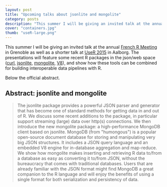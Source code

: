 ```yaml
---
layout: post
title: "Upcoming talks about jsonlite and mongolite"
category: posts
description: "This summer I will be giving an invited talk at the annual French R Meeting in Grenoble as well as a shorter talk at UseR 2015 in Aalborg. The presentations will feature some recent R packages in the json/web space (curl, jsonlite, mongolite, V8), and show how these tools can be combined for building interoperable data pipelines with R."
cover: "containers.jpg"
thumb: "useR-large.png"
---
```


This summer I will be giving an invited talk at the annual [French R Meeting](http://r2015-grenoble.sciencesconf.org/resource/page/id/1) in Grenoble as well as a shorter talk at [UseR 2015](http://user2015.math.aau.dk/) in Aalborg. The presentations will feature some recent R packages in the json/web space ([curl](http://cran.r-project.org/web/packages/curl/index.html), [jsonlite](http://cran.r-project.org/web/packages/jsonlite/index.html), [mongolite](http://cran.r-project.org/web/packages/mongolite/index.html), [V8](http://cran.r-project.org/web/packages/V8/index.html)), and show how these tools can be combined for building interoperable data pipelines with R. 

Below the official abstract.


## Abstract: jsonlite and mongolite

> The jsonlite package provides a powerful JSON parser and generator that has become one of standard methods for getting data in and out of R. We discuss some recent additions to the package, in particular support streaming (large) data over http(s) connections. We then introduce the new mongolite package: a high-performance MongoDB client based on jsonlite. MongoDB (from "humongous") is a popular open-source document database for storing and manipulating very big JSON structures. It includes a JSON query language and an embedded V8 engine for in-database aggregation and map-reduce. We show how mongolite makes inserting and retrieving R data to/from a database as easy as converting it to/from JSON, without the bureaucracy that comes with traditional databases. Users that are already familiar with the JSON format might find MongoDB a great companion to the R language and will enjoy the benefits of using a single format for both serialization and persistency of data.

